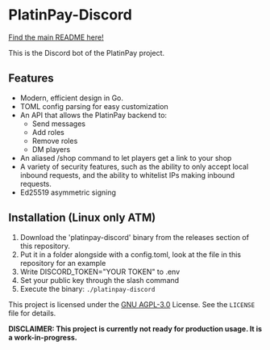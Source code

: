 # PlatinPay-Discord

[Find the main README here!](https://github.com/PlatinPay)

This is the Discord bot of the PlatinPay project.

## Features
- Modern, efficient design in Go.
- TOML config parsing for easy customization
- An API that allows the PlatinPay backend to:
    - Send messages
    - Add roles
    - Remove roles
    - DM players
- An aliased /shop command to let players get a link to your shop
- A variety of security features, such as the ability to only accept local inbound requests, and the ability to whitelist IPs making inbound requests.
- Ed25519 asymmetric signing

## Installation (Linux only ATM)
1. Download the 'platinpay-discord' binary from the releases section of this repository.
2. Put it in a folder alongside with a config.toml, look at the file in this repository for an example
4. Write DISCORD_TOKEN="YOUR TOKEN" to .env
5. Set your public key through the slash command
6. Execute the binary: `./platinpay-discord`

This project is licensed under the [GNU AGPL-3.0](LICENSE) License. See the `LICENSE` file for details.

**DISCLAIMER: This project is currently not ready for production usage. It is a work-in-progress.**
